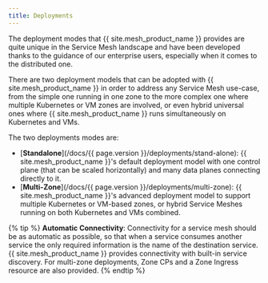 ```yaml
---
title: Deployments
---
```


The deployment modes that {{ site.mesh_product_name }} provides are quite unique in the Service Mesh landscape and have been developed thanks to the guidance of our enterprise users, especially when it comes to the distributed one.

There are two deployment models that can be adopted with {{ site.mesh_product_name }} in order to address any Service Mesh use-case, from the simple one running in one zone to the more complex one where multiple Kubernetes or VM zones are involved, or even hybrid universal ones where {{ site.mesh_product_name }} runs simultaneously on Kubernetes and VMs.

The two deployments modes are:

* [**Standalone**](/docs/{{ page.version }}/deployments/stand-alone): {{ site.mesh_product_name }}'s default deployment model with one control plane (that can be scaled horizontally) and many data planes connecting directly to it.
* [**Multi-Zone**](/docs/{{ page.version }}/deployments/multi-zone): {{ site.mesh_product_name }}'s advanced deployment model to support multiple Kubernetes or VM-based zones, or hybrid Service Meshes running on both Kubernetes and VMs combined.

{% tip %}
**Automatic Connectivity**: Connectivity for a service mesh should be as automatic as possible, so that when a service consumes another service the only required information is the name of the destination service. {{ site.mesh_product_name }} provides connectivity with built-in service discovery. For multi-zone deployments, Zone CPs and a Zone Ingress resource are also provided.
{% endtip %}
